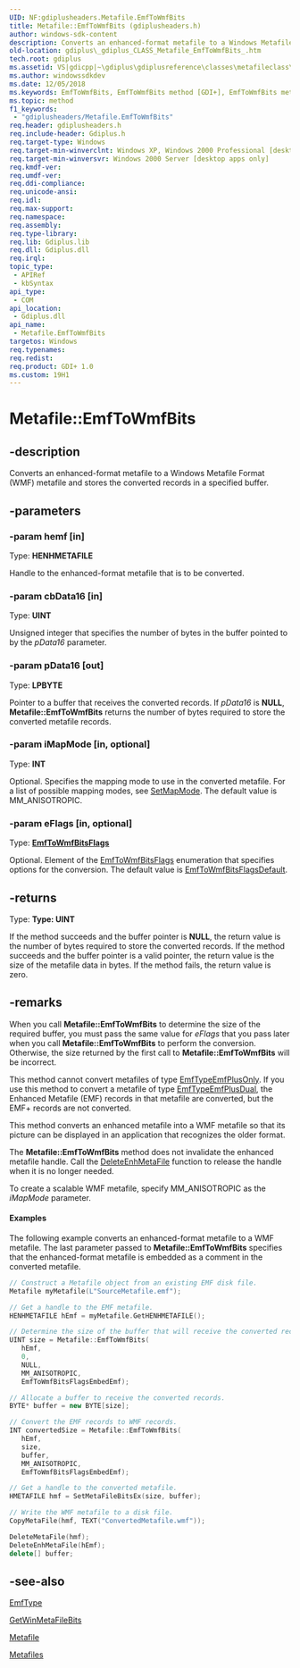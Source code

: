 ```yaml
---
UID: NF:gdiplusheaders.Metafile.EmfToWmfBits
title: Metafile::EmfToWmfBits (gdiplusheaders.h)
author: windows-sdk-content
description: Converts an enhanced-format metafile to a Windows Metafile Format (WMF) metafile and stores the converted records in a specified buffer.
old-location: gdiplus\_gdiplus_CLASS_Metafile_EmfToWmfBits_.htm
tech.root: gdiplus
ms.assetid: VS|gdicpp|~\gdiplus\gdiplusreference\classes\metafileclass\metafilemethods\emftowmfbits.htm
ms.author: windowssdkdev
ms.date: 12/05/2018
ms.keywords: EmfToWmfBits, EmfToWmfBits method [GDI+], EmfToWmfBits method [GDI+],Metafile class, Metafile class [GDI+],EmfToWmfBits method, Metafile.EmfToWmfBits, Metafile::EmfToWmfBits, _gdiplus_CLASS_Metafile_EmfToWmfBits_, gdiplus._gdiplus_CLASS_Metafile_EmfToWmfBits_
ms.topic: method
f1_keywords: 
 - "gdiplusheaders/Metafile.EmfToWmfBits"
req.header: gdiplusheaders.h
req.include-header: Gdiplus.h
req.target-type: Windows
req.target-min-winverclnt: Windows XP, Windows 2000 Professional [desktop apps only]
req.target-min-winversvr: Windows 2000 Server [desktop apps only]
req.kmdf-ver: 
req.umdf-ver: 
req.ddi-compliance: 
req.unicode-ansi: 
req.idl: 
req.max-support: 
req.namespace: 
req.assembly: 
req.type-library: 
req.lib: Gdiplus.lib
req.dll: Gdiplus.dll
req.irql: 
topic_type:
 - APIRef
 - kbSyntax
api_type:
 - COM
api_location:
 - Gdiplus.dll
api_name:
 - Metafile.EmfToWmfBits
targetos: Windows
req.typenames: 
req.redist: 
req.product: GDI+ 1.0
ms.custom: 19H1
---
```


# Metafile::EmfToWmfBits


## -description


Converts an enhanced-format metafile to a Windows Metafile Format (WMF) metafile and stores the converted records in a specified buffer. 




## -parameters




### -param hemf [in]

Type: <b>HENHMETAFILE</b>

Handle to the enhanced-format metafile that is to be converted.


### -param cbData16 [in]

Type: <b>UINT</b>

Unsigned integer that specifies the number of bytes in the buffer pointed to by the <i>pData16</i> parameter.


### -param pData16 [out]

Type: <b>LPBYTE</b>

Pointer to a buffer that receives the converted records. If <i>pData16</i> is <b>NULL</b>, <b>Metafile::EmfToWmfBits</b> returns the number of bytes required to store the converted metafile records.


### -param iMapMode [in, optional]

Type: <b>INT</b>

Optional. Specifies the mapping mode to use in the converted metafile. For a list of possible mapping modes, see <a href="https://docs.microsoft.com/windows/desktop/api/wingdi/nf-wingdi-setmapmode">SetMapMode</a>. The default value is MM_ANISOTROPIC.


### -param eFlags [in, optional]

Type: <b><a href="https://docs.microsoft.com/windows/desktop/api/gdiplusenums/ne-gdiplusenums-emftowmfbitsflags">EmfToWmfBitsFlags</a></b>

Optional. Element of the <a href="https://docs.microsoft.com/windows/desktop/api/gdiplusenums/ne-gdiplusenums-emftowmfbitsflags">EmfToWmfBitsFlags</a> enumeration that specifies options for the conversion. The default value is <a href="https://docs.microsoft.com/windows/desktop/api/gdiplusenums/ne-gdiplusenums-emftowmfbitsflags">EmfToWmfBitsFlagsDefault</a>.


## -returns



Type: <strong>Type: <b>UINT</b>
</strong>

If the method succeeds and the buffer pointer is <b>NULL</b>, the return value is the number of bytes required to store the converted records. If the method succeeds and the buffer pointer is a valid pointer, the return value is the size of the metafile data in bytes. If the method fails, the return value is zero.




## -remarks



When you call <b>Metafile::EmfToWmfBits</b> to determine the size of the required buffer, you must pass the same value for <i>eFlags</i> that you pass later when you call <b>Metafile::EmfToWmfBits</b> to perform the conversion. Otherwise, the size returned by the first call to <b>Metafile::EmfToWmfBits</b> will be incorrect.

This method cannot convert metafiles of type <a href="https://docs.microsoft.com/windows/desktop/api/gdiplusenums/ne-gdiplusenums-emftowmfbitsflags">EmfTypeEmfPlusOnly</a>. If you use this method to convert a metafile of type <a href="https://docs.microsoft.com/windows/desktop/api/gdiplusenums/ne-gdiplusenums-emftowmfbitsflags">EmfTypeEmfPlusDual</a>, the Enhanced Metafile (EMF) records in that metafile are converted, but the EMF+ records are not converted.

This method converts an enhanced metafile into a WMF metafile so that its picture can be displayed in an application that recognizes the older format.

The <b>Metafile::EmfToWmfBits</b> method does not invalidate the enhanced metafile handle. Call the <a href="https://docs.microsoft.com/windows/desktop/api/wingdi/nf-wingdi-deleteenhmetafile">DeleteEnhMetaFile</a> function to release the handle when it is no longer needed.

To create a scalable WMF metafile, specify MM_ANISOTROPIC as the <i>iMapMode</i> parameter.


#### Examples



The following example converts an enhanced-format metafile to a WMF metafile. The last parameter passed to <b>Metafile::EmfToWmfBits</b> specifies that the enhanced-format metafile is embedded as a comment in the converted metafile.


```cpp
// Construct a Metafile object from an existing EMF disk file.
Metafile myMetafile(L"SourceMetafile.emf");

// Get a handle to the EMF metafile.
HENHMETAFILE hEmf = myMetafile.GetHENHMETAFILE();

// Determine the size of the buffer that will receive the converted records.
UINT size = Metafile::EmfToWmfBits(
   hEmf, 
   0, 
   NULL,
   MM_ANISOTROPIC,
   EmfToWmfBitsFlagsEmbedEmf);

// Allocate a buffer to receive the converted records.
BYTE* buffer = new BYTE[size];

// Convert the EMF records to WMF records.
INT convertedSize = Metafile::EmfToWmfBits(
   hEmf, 
   size,
   buffer, 
   MM_ANISOTROPIC,
   EmfToWmfBitsFlagsEmbedEmf);

// Get a handle to the converted metafile.
HMETAFILE hmf = SetMetaFileBitsEx(size, buffer);

// Write the WMF metafile to a disk file.
CopyMetaFile(hmf, TEXT("ConvertedMetafile.wmf"));

DeleteMetaFile(hmf);
DeleteEnhMetaFile(hEmf);
delete[] buffer;
```





## -see-also




<a href="https://docs.microsoft.com/windows/desktop/api/gdiplusenums/ne-gdiplusenums-emftype">EmfType</a>



<a href="https://docs.microsoft.com/windows/desktop/api/wingdi/nf-wingdi-getwinmetafilebits">GetWinMetaFileBits</a>



<a href="https://docs.microsoft.com/windows/desktop/api/gdiplusheaders/nl-gdiplusheaders-metafile">Metafile</a>



<a href="https://docs.microsoft.com/windows/desktop/gdiplus/-gdiplus-metafiles-about">Metafiles</a>
 

 

